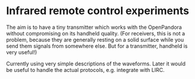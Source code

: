 Infrared remote control experiments
=====

The aim is to have a tiny transmitter which works with the OpenPandora without compromising on its handheld quality. (For receivers, this is not a problem, because they are generally resting on a solid surface while you send them signals from somewhere else. But for a transmitter, handheld is very useful!)

Currently using very simple descriptions of the waveforms. Later it would be useful to handle the actual protocols, e.g. integrate with LIRC.
